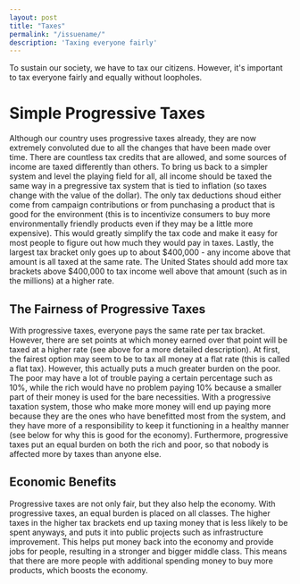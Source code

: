```yaml
---
layout: post
title: "Taxes"
permalink: "/issuename/"
description: 'Taxing everyone fairly'
---
```


To sustain our society, we have to tax our citizens. However, it's important to tax everyone fairly and equally without loopholes.

Simple Progressive Taxes
========================

Although our country uses progressive taxes already, they are now extremely convoluted due to all the changes that have been made over time. There are countless tax credits that are allowed, and some sources of income are taxed differently than others. To bring us back to a simpler system and level the playing field for all, all income should be taxed the same way in a pregressive tax system that is tied to inflation (so taxes change with the value of the dollar). The only tax deductions shoud either come from campaign contributions or from punchasing a product that is good for the environment (this is to incentivize consumers to buy more environmentally friendly products even if they may be a little more expensive). This would greatly simplify the tax code and make it easy for most people to figure out how much they would pay in taxes. Lastly, the largest tax bracket only goes up to about $400,000 - any income above that amount is all taxed at the same rate. The United States should add more tax brackets above $400,000 to tax income well above that amount (such as in the millions) at a higher rate.

The Fairness of Progressive Taxes
---------------------------------

With progressive taxes, everyone pays the same rate per tax bracket. However, there are set points at which money earned over that point will be taxed at a higher rate (see above for a more detailed description). At first, the fairest option may seem to be to tax all money at a flat rate (this is called a flat tax). However, this actually puts a much greater burden on the poor. The poor may have a lot of trouble paying a certain percentage such as 10%, while the rich would have no problem paying 10% because a smaller part of their money is used for the bare necessities. With a progressive taxation system, those who make more money will end up paying more because they are the ones who have benefitted most from the system, and they have more of a responsibility to keep it functioning in a healthy manner (see below for why this is good for the economy). Furthermore, progressive taxes put an equal burden on both the rich and poor, so that nobody is affected more by taxes than anyone else.

Economic Benefits
-----------------

Progressive taxes are not only fair, but they also help the economy. With progressive taxes, an equal burden is placed on all classes. The higher taxes in the higher tax brackets end up taxing money that is less likely to be spent anyways, and puts it into public projects such as infrastructure improvement. This helps put money back into the economy and provide jobs for people, resulting in a stronger and bigger middle class. This means that there are more people with additional spending money to buy more products, which boosts the economy.